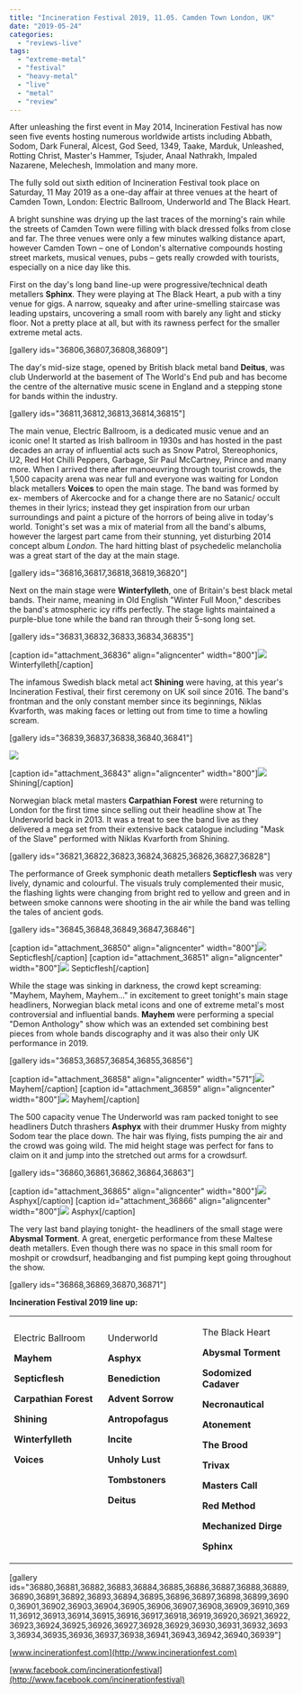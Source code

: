 ```yaml
---
title: "Incineration Festival 2019, 11.05. Camden Town London, UK"
date: "2019-05-24"
categories: 
  - "reviews-live"
tags: 
  - "extreme-metal"
  - "festival"
  - "heavy-metal"
  - "live"
  - "metal"
  - "review"
---
```


After unleashing the first event in May 2014, Incineration Festival has now seen five events hosting numerous worldwide artists including Abbath, Sodom, Dark Funeral, Alcest, God Seed, 1349, Taake, Marduk, Unleashed, Rotting Christ, Master's Hammer, Tsjuder, Anaal Nathrakh, Impaled Nazarene, Melechesh, Immolation and many more.

The fully sold out sixth edition of Incineration Festival took place on Saturday, 11 May 2019 as a one-day affair at three venues at the heart of Camden Town, London: Electric Ballroom, Underworld and The Black Heart.

A bright sunshine was drying up the last traces of the morning's rain while the streets of Camden Town were filling with black dressed folks from close and far. The three venues were only a few minutes walking distance apart, however Camden Town – one of London's alternative compounds hosting street markets, musical venues, pubs – gets really crowded with tourists, especially on a nice day like this.

First on the day's long band line-up were progressive/technical death metallers **Sphinx**. They were playing at The Black Heart, a pub with a tiny venue for gigs. A narrow, squeaky and after urine-smelling staircase was leading upstairs, uncovering a small room with barely any light and sticky floor. Not a pretty place at all, but with its rawness perfect for the smaller extreme metal acts.

\[gallery ids="36806,36807,36808,36809"\]

The day's mid-size stage, opened by British black metal band **Deitus**, was club Underworld at the basement of The World's End pub and has become the centre of the alternative music scene in England and a stepping stone for bands within the industry.

\[gallery ids="36811,36812,36813,36814,36815"\]

The main venue, Electric Ballroom, is a dedicated music venue and an iconic one! It started as Irish ballroom in 1930s and has hosted in the past decades an array of influential acts such as Snow Patrol, Stereophonics, U2, Red Hot Chilli Peppers, Garbage, Sir Paul McCartney, Prince and many more. When I arrived there after manoeuvring through tourist crowds, the 1,500 capacity arena was near full and everyone was waiting for London black metallers **Voices** to open the main stage. The band was formed by ex- members of Akercocke and for a change there are no Satanic/ occult themes in their lyrics; instead they get inspiration from our urban surroundings and paint a picture of the horrors of being alive in today's world. Tonight's set was a mix of material from all the band's albums, however the largest part came from their stunning, yet disturbing 2014 concept album _London_. The hard hitting blast of psychedelic melancholia was a great start of the day at the main stage.

\[gallery ids="36816,36817,36818,36819,36820"\]

Next on the main stage were **Winterfylleth**, one of Britain's best black metal bands. Their name, meaning in Old English "Winter Full Moon," describes the band's atmospheric icy riffs perfectly. The stage lights maintained a purple-blue tone while the band ran through their 5-song long set.

\[gallery ids="36831,36832,36833,36834,36835"\]

\[caption id="attachment\_36836" align="aligncenter" width="800"\]![](https://www.hellbound.ca/wp-content/uploads/2019/05/Winterfylleth05.jpg) Winterfylleth\[/caption\]

The infamous Swedish black metal act **Shining** were having, at this year's Incineration Festival, their first ceremony on UK soil since 2016. The band's frontman and the only constant member since its beginnings, Niklas Kvarforth, was making faces or letting out from time to time a howling scream.

\[gallery ids="36839,36837,36838,36840,36841"\]

![](https://www.hellbound.ca/wp-content/uploads/2019/05/Shining05.jpg)

\[caption id="attachment\_36843" align="aligncenter" width="800"\]![](https://www.hellbound.ca/wp-content/uploads/2019/05/Shining06.jpg) Shining\[/caption\]

Norwegian black metal masters **Carpathian Forest** were returning to London for the first time since selling out their headline show at The Underworld back in 2013. It was a treat to see the band live as they delivered a mega set from their extensive back catalogue including "Mask of the Slave" performed with Niklas Kvarforth from Shining.

\[gallery ids="36821,36822,36823,36824,36825,36826,36827,36828"\]

The performance of Greek symphonic death metallers **Septicflesh** was very lively, dynamic and colourful. The visuals truly complemented their music, the flashing lights were changing from bright red to yellow and green and in between smoke cannons were shooting in the air while the band was telling the tales of ancient gods.

\[gallery ids="36845,36848,36849,36847,36846"\]

\[caption id="attachment\_36850" align="aligncenter" width="800"\]![](https://www.hellbound.ca/wp-content/uploads/2019/05/Septicflesh05.jpg) Septicflesh\[/caption\] \[caption id="attachment\_36851" align="aligncenter" width="800"\]![](https://www.hellbound.ca/wp-content/uploads/2019/05/Septicflesh06.jpg) Septicflesh\[/caption\]

While the stage was sinking in darkness, the crowd kept screaming: "Mayhem, Mayhem, Mayhem..." in excitement to greet tonight's main stage headliners, Norwegian black metal icons and one of extreme metal's most controversial and influential bands. **Mayhem** were performing a special "Demon Anthology" show which was an extended set combining best pieces from whole bands discography and it was also their only UK performance in 2019.

\[gallery ids="36853,36857,36854,36855,36856"\]

\[caption id="attachment\_36858" align="aligncenter" width="571"\]![](https://www.hellbound.ca/wp-content/uploads/2019/05/Mayhem05.jpg) Mayhem\[/caption\] \[caption id="attachment\_36859" align="aligncenter" width="800"\]![](https://www.hellbound.ca/wp-content/uploads/2019/05/Mayhem06.jpg) Mayhem\[/caption\]

The 500 capacity venue The Underworld was ram packed tonight to see headliners Dutch thrashers **Asphyx** with their drummer Husky from mighty Sodom tear the place down. The hair was flying, fists pumping the air and the crowd was going wild. The mid height stage was perfect for fans to claim on it and jump into the stretched out arms for a crowdsurf.

\[gallery ids="36860,36861,36862,36864,36863"\]

\[caption id="attachment\_36865" align="aligncenter" width="800"\]![](https://www.hellbound.ca/wp-content/uploads/2019/05/Asphyx05.jpg) Asphyx\[/caption\] \[caption id="attachment\_36866" align="aligncenter" width="800"\]![](https://www.hellbound.ca/wp-content/uploads/2019/05/Asphyx06.jpg) Asphyx\[/caption\]

The very last band playing tonight- the headliners of the small stage were **Abysmal Torment**. A great, energetic performance from these Maltese death metallers. Even though there was no space in this small room for moshpit or crowdsurf, headbanging and fist pumping kept going throughout the show.

\[gallery ids="36868,36869,36870,36871"\]

**Incineration Festival 2019 line up:**

<table><tbody><tr><td width="166"><p>Electric Ballroom</p><p><strong>Mayhem</strong></p><p><strong>Septicflesh</strong></p><p><strong>Carpathian Forest</strong></p><p><strong>Shining</strong></p><p><strong>Winterfylleth</strong></p><p><strong>Voices</strong></p><p>&nbsp;</p><p>&nbsp;</p><p>&nbsp;</p><p>&nbsp;</p></td><td width="166"><p>Underworld</p><p><strong>Asphyx</strong></p><p><strong>Benediction</strong></p><p><strong>Advent Sorrow</strong></p><p><strong>Antropofagus</strong></p><p><strong>Incite</strong></p><p><strong>Unholy Lust</strong></p><p><strong>Tombstoners</strong></p><p><strong>Deitus</strong></p><p>&nbsp;</p><p>&nbsp;</p></td><td width="166"><p>The Black Heart</p><p><strong>Abysmal Torment</strong></p><p><strong>Sodomized Cadaver</strong></p><p><strong>Necronautical</strong></p><p><strong>Atonement</strong></p><p><strong>The Brood</strong></p><p><strong>Trivax</strong></p><p><strong>Masters Call</strong></p><p><strong>Red Method</strong></p><p><strong>Mechanized Dirge</strong></p><p><strong>Sphinx</strong></p></td></tr></tbody></table>

\[gallery ids="36880,36881,36882,36883,36884,36885,36886,36887,36888,36889,36890,36891,36892,36893,36894,36895,36896,36897,36898,36899,36900,36901,36902,36903,36904,36905,36906,36907,36908,36909,36910,36911,36912,36913,36914,36915,36916,36917,36918,36919,36920,36921,36922,36923,36924,36925,36926,36927,36928,36929,36930,36931,36932,36933,36934,36935,36936,36937,36938,36941,36943,36942,36940,36939"\]

[www.incinerationfest.com](http://www.incinerationfest.com)

[www.facebook.com/incinerationfestival](http://www.facebook.com/incinerationfestival)
